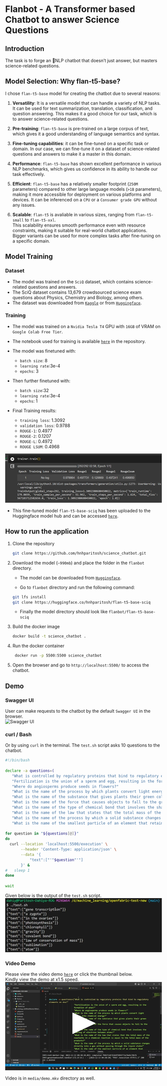 # Flanbot - A Transformer based Chatbot to answer Science Questions 

## Introduction
The task is to forge an 💬NLP chatbot that doesn’t just answer, but masters science-related questions.

## Model Selection: Why flan-t5-base?

I chose `flan-t5-base` model for creating the chatbot due to several reasons:

1. **Versatility**: It is a versatile model that can handle a variety of NLP tasks. It can be used for text summarization, translation, classification, and question answering. This makes it a good choice for our task, which is to answer science-related questions.

2. **Pre-training**: `flan-t5-base` is pre-trained on a large corpus of text, which gives it a good understanding of language semantics and syntax.

3. **Fine-tuning capabilities**: it can be fine-tuned on a specific task or domain. In our case, we can fine-tune it on a dataset of science-related questions and answers to make it a master in this domain.

4. **Performance**: `flan-t5-base` has shown excellent performance in various NLP benchmarks, which gives us confidence in its ability to handle our task effectively.

5. **Efficient**: `flan-t5-base` has a relatively smaller footprint (`250M` parameters) compared to other large language models (`>1B` parameters), making it more accessible for deployment on various platforms and devices. 
It can be inferenced on a `CPU` or a `Consumer grade GPU` without any issues.  

1. **Scalable**: `flan-t5` is avaliable in various sizes, ranging from `flan-t5-small` to `flan-t5-xxl`.  
This scalability ensures smooth performance even with resource constraints, making it suitable for real-world chatbot applications.  
Bigger variants can be used for more complex tasks after fine-tuning on a specific domain.


## Model Training

### Dataset
- The model was trained on the `SciQ` dataset, which contains science-related questions and answers.  
- The SciQ dataset contains 13,679 crowdsourced science exam questions about Physics, Chemistry and Biology, among others.  
- The dataset was downloaded from [`Kaggle`](https://www.kaggle.com/datasets/thedevastator/sciq-a-dataset-for-science-question-answering) or from [`Huggingface`](https://huggingface.co/datasets/sciq).

### Training

- The model was trained on a `Nvidia Tesla T4` GPU with `16GB` of VRAM on `Google Colab Free Tier`.

- The notebook used for training is available [`here`](https://colab.research.google.com/drive/1BPtCo_BbPbMpgwF77pzrmKY2zIRzlEqg?usp=sharing) in the repository.

- The model was finetuned with:
  - `batch size`: 8
  - `learning rate`:3e-4
  - `epochs`: 3
  
- Then further finetuned with:
  - `batch size`:32
  - `learning rate`:3e-4
  - `epochs`: 1

- Final Training results:
  - `training loss`: 1.3092
  - `validation loss`: 0.9788
  - `ROUGE-1`: 0.4977
  - `ROUGE-2`: 0.1207
  - `ROUGE-L`: 0.4972
  - `ROUGE LSUM`: 0.4968

![Metrics](media/metrics.png)

- This fine-tuned model `flan-t5-base-sciq` has been uploaded to the Huggingface model hub and can be accessed [`here`](https://huggingface.co/hnhparitosh/flan-t5-base-sciq).

## How to run the application

1. Clone the repository
   ```bash
   git clone https://github.com/hnhparitosh/science_chatbot.git
   ```

2. Download the model (`~990mb`) and place the folder in the `flanbot` directory.  
   - The model can be downloaded from [`Huggingface`](https://huggingface.co/hnhparitosh/flan-t5-base-sciq).

   - Go to `flanbot` directory and run the following command:
   ```bash
   git lfs install
   git clone https://huggingface.co/hnhparitosh/flan-t5-base-sciq
   ```

   - Finally the model directory should look like `flanbot/flan-t5-base-sciq`

3. Build the docker image
   ```bash
   docker build -t science_chatbot .
   ```

4. Run the docker container
   ```bash
    docker run -p 5500:5500 science_chatbot
    ```

5. Open the browser and go to `http://localhost:5500/` to access the chatbot.

## Demo

### Swagger UI
User can make requests to the chatbot by the default `Swagger UI` in the browser.  
![Swagger UI](media/swagger.png)

### curl / Bash
Or by using `curl` in the terminal. The `test.sh` script asks 10 questions to the chatbot.  

```bash
#!/bin/bash

declare -a questions=(
   "What is controlled by regulatory proteins that bind to regulatory elements on dna?"
   "Fertilization is the union of a sperm and egg, resulting in the formation of what?"
   "Where do angiosperms produce seeds in flowers?"
   "What is the name of the process by which plants convert light energy into chemical energy?"
   "What is the name of the substance that gives plants their green color?"
   "What is the name of the force that causes objects to fall to the ground?"
   "What is the name of the type of chemical bond that involves the sharing of electrons between atoms?"
   "What is the name of the law that states that the total mass of the reactants in a chemical reaction is equal to the total mass of the products?"
   "What is the name of the process by which a solid substance changes directly into a gas without passing through the liquid state?"
   "What is the name of the smallest particle of an element that retains its chemical properties?")

for question in "${questions[@]}"
do
  curl --location 'localhost:5500/execution' \
       --header 'Content-Type: application/json' \
       --data '{
           "text":["'"$question"'"]
       }' &
#   sleep 1
done

wait
```
Given below is the output of the `test.sh` script.
![Request output](media/output.png)

### Video Demo

Please view the video demo [`here`](https://www.youtube.com/watch?v=W_awwgYJE7Y) or click the thumbnail below.  
Kindly view the demo at x1.5 speed.  
[![Watch the video](media/thumbnail.png)](https://youtu.be/W_awwgYJE7Y)

Video is in `media/demo.mkv` directory as well.
